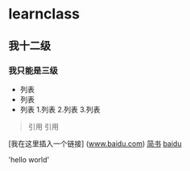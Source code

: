 # learnclass
## 我十二级
### 我只能是三级
- 列表
- 列表
- 列表
1.列表
2.列表
3.列表
> 引用
> 引用

[我在这里插入一个链接] (www.baidu.com)
[简书](http://www.jianshu.com)
[baidu](http://www.baidu.com)

'hello world'
